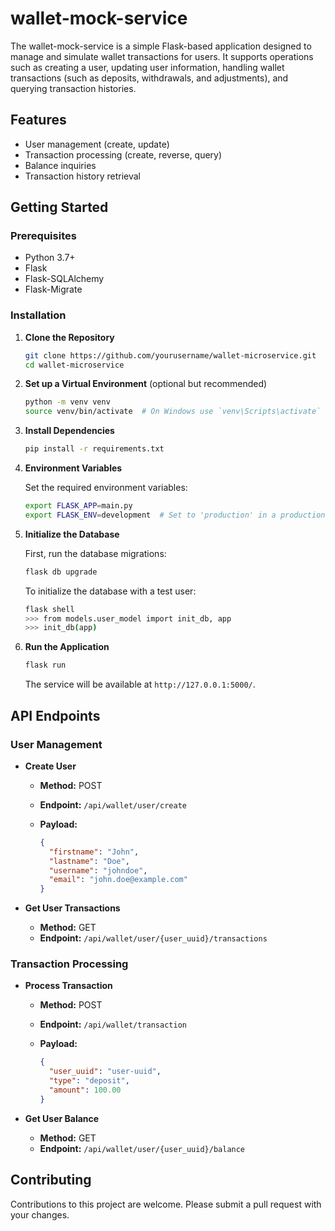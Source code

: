 # wallet-mock-service

The wallet-mock-service is a simple Flask-based application designed to manage and simulate wallet transactions for users. It supports operations such as creating a user, updating user information, handling wallet transactions (such as deposits, withdrawals, and adjustments), and querying transaction histories.

## Features

- User management (create, update)
- Transaction processing (create, reverse, query)
- Balance inquiries
- Transaction history retrieval

## Getting Started

### Prerequisites

- Python 3.7+
- Flask
- Flask-SQLAlchemy
- Flask-Migrate

### Installation

1. **Clone the Repository**

   ```bash
   git clone https://github.com/yourusername/wallet-microservice.git
   cd wallet-microservice
   ```

2. **Set up a Virtual Environment** (optional but recommended)

   ```bash
   python -m venv venv
   source venv/bin/activate  # On Windows use `venv\Scripts\activate`
   ```

3. **Install Dependencies**

   ```bash
   pip install -r requirements.txt
   ```

4. **Environment Variables**

   Set the required environment variables:

   ```bash
   export FLASK_APP=main.py
   export FLASK_ENV=development  # Set to 'production' in a production environment
   ```

5. **Initialize the Database**

   First, run the database migrations:

   ```bash
   flask db upgrade
   ```

   To initialize the database with a test user:

   ```bash
   flask shell
   >>> from models.user_model import init_db, app
   >>> init_db(app)
   ```

6. **Run the Application**

   ```bash
   flask run
   ```

   The service will be available at `http://127.0.0.1:5000/`.

## API Endpoints

### User Management

- **Create User**
  - **Method:** POST
  - **Endpoint:** `/api/wallet/user/create`
  - **Payload:**

    ```json
    {
      "firstname": "John",
      "lastname": "Doe",
      "username": "johndoe",
      "email": "john.doe@example.com"
    }
    ```

- **Get User Transactions**
  - **Method:** GET
  - **Endpoint:** `/api/wallet/user/{user_uuid}/transactions`

### Transaction Processing

- **Process Transaction**
  - **Method:** POST
  - **Endpoint:** `/api/wallet/transaction`
  - **Payload:**

    ```json
    {
      "user_uuid": "user-uuid",
      "type": "deposit",
      "amount": 100.00
    }
    ```

- **Get User Balance**
  - **Method:** GET
  - **Endpoint:** `/api/wallet/user/{user_uuid}/balance`

## Contributing

Contributions to this project are welcome. Please submit a pull request with your changes.
